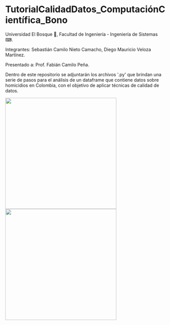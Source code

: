 # TutorialCalidadDatos_ComputaciónCientífica_Bono

Universidad El Bosque 🌳, Facultad de Ingeniería - Ingeniería de Sistemas ⌨.

Integrantes: Sebastián Camilo Nieto Camacho, Diego Mauricio Veloza Martínez.

Presentado a: Prof. Fabián Camilo Peña. 

Dentro de este repositorio se adjuntarán los archivos '.py' que brindan una serie de pasos para el análisis de un dataframe que contiene datos sobre homicidios en Colombia, con el objetivo de aplicar técnicas de calidad de datos.


<img src="https://user-images.githubusercontent.com/90856580/163751811-ef7d266d-bb3a-4591-961d-56df1a6cde58.png" width="350px" hight="100px">

<img src="https://user-images.githubusercontent.com/90856580/163751851-843c8f9b-b0f0-4913-a1c9-900a4daafb7b.png" width="350px" hight="100px">

